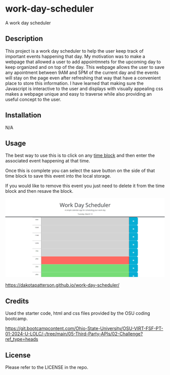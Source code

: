 # work-day-scheduler

A work day scheduler

## Description

This project is a work day scheduler to help the user keep track of important events happening that day. My motivation was to make a webpage that allowed a user to add appointmnets for the upcoming day to keep organized and on top of the day. This webpage allows the user to save any apointment between 9AM and 5PM of the current day and the events will stay on the page even after refreshing that way that have a convenient place to store this information. I have learned that making sure the Javascript is interactive to the user and displays with visually appealing css makes a webpage unique and easy to traverse while also providing an useful concept to the user.

## Installation

N/A

## Usage

The best way to use this is to click on any [time block](assets/timeBlock.png) and then enter the associated event happening at that time.

Once this is complete you can select the save button on the side of that time block to save this event into the local storage.

If you would like to remove this event you just need to delete it from the time block and then resave the block.

![](assets/webpage.png)

https://dakotapatterson.github.io/work-day-scheduler/

## Credits

Used the starter code, html and css files provided by the OSU coding bootcamp.

https://git.bootcampcontent.com/Ohio-State-University/OSU-VIRT-FSF-PT-01-2024-U-LOLC/-/tree/main/05-Third-Party-APIs/02-Challenge?ref_type=heads

## License

Please refer to the LICENSE in the repo.